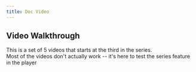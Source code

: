 ```yaml
---
title: Doc Video
---
```


## Video Walkthrough

This is a set of 5 videos that starts at the third in the series.  
Most of the videos don't actually work -- it's here to test the series feature in the player

<doc-video playback-id="ADl6wSlpxTpJKym2OhPd2TQsB64nW01x5dygkSEAfNdU" name="Video pt 1: Tutorial">
  <doc-video-prev playback-id="foobarbaz" name="Video pt -1"></doc-video-next>
  <doc-video-prev playback-id="fizzbuzz" name="Video pt 0"></doc-video-next>
  <doc-video-next playback-id="uEucxWZZUxE9BAa02DH00w8C6d89viqBYd4nHU02NFFi7c" name="Video pt 2"></doc-video-next>
  <doc-video-next playback-id="ZqjJbownz016Af48YXjrCE02uqdtdGm8HSUulTNAjZyNg" name="Video pt 3"></doc-video-next>
</doc-video>
